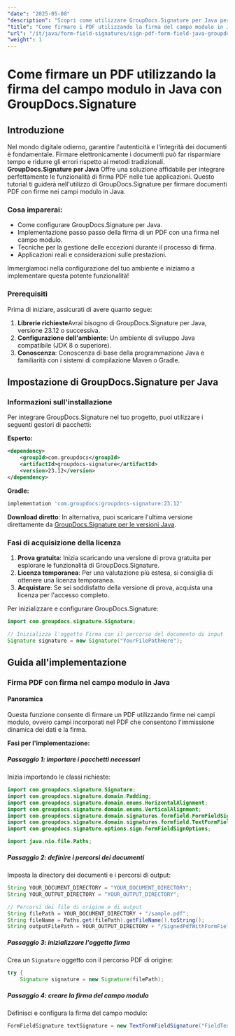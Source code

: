 ```yaml
---
"date": "2025-05-08"
"description": "Scopri come utilizzare GroupDocs.Signature per Java per firmare elettronicamente documenti PDF utilizzando firme nei campi modulo. Semplifica il processo di gestione dei documenti in modo efficiente."
"title": "Come firmare i PDF utilizzando la firma del campo modulo in Java con GroupDocs.Signature"
"url": "/it/java/form-field-signatures/sign-pdf-form-field-java-groupdocs-signature/"
"weight": 1
---
```


# Come firmare un PDF utilizzando la firma del campo modulo in Java con GroupDocs.Signature

## Introduzione

Nel mondo digitale odierno, garantire l'autenticità e l'integrità dei documenti è fondamentale. Firmare elettronicamente i documenti può far risparmiare tempo e ridurre gli errori rispetto ai metodi tradizionali. **GroupDocs.Signature per Java** Offre una soluzione affidabile per integrare perfettamente le funzionalità di firma PDF nelle tue applicazioni. Questo tutorial ti guiderà nell'utilizzo di GroupDocs.Signature per firmare documenti PDF con firme nei campi modulo in Java.

### Cosa imparerai:
- Come configurare GroupDocs.Signature per Java.
- Implementazione passo passo della firma di un PDF con una firma nel campo modulo.
- Tecniche per la gestione delle eccezioni durante il processo di firma.
- Applicazioni reali e considerazioni sulle prestazioni.

Immergiamoci nella configurazione del tuo ambiente e iniziamo a implementare questa potente funzionalità!

### Prerequisiti

Prima di iniziare, assicurati di avere quanto segue:
1. **Librerie richieste**Avrai bisogno di GroupDocs.Signature per Java, versione 23.12 o successiva.
2. **Configurazione dell'ambiente**: Un ambiente di sviluppo Java compatibile (JDK 8 o superiore).
3. **Conoscenza**: Conoscenza di base della programmazione Java e familiarità con i sistemi di compilazione Maven o Gradle.

## Impostazione di GroupDocs.Signature per Java

### Informazioni sull'installazione

Per integrare GroupDocs.Signature nel tuo progetto, puoi utilizzare i seguenti gestori di pacchetti:

**Esperto:**
```xml
<dependency>
    <groupId>com.groupdocs</groupId>
    <artifactId>groupdocs-signature</artifactId>
    <version>23.12</version>
</dependency>
```

**Gradle:**
```gradle
implementation 'com.groupdocs:groupdocs-signature:23.12'
```

**Download diretto**: In alternativa, puoi scaricare l'ultima versione direttamente da [GroupDocs.Signature per le versioni Java](https://releases.groupdocs.com/signature/java/).

### Fasi di acquisizione della licenza

1. **Prova gratuita**: Inizia scaricando una versione di prova gratuita per esplorare le funzionalità di GroupDocs.Signature.
2. **Licenza temporanea**: Per una valutazione più estesa, si consiglia di ottenere una licenza temporanea.
3. **Acquistare**: Se sei soddisfatto della versione di prova, acquista una licenza per l'accesso completo.

Per inizializzare e configurare GroupDocs.Signature:
```java
import com.groupdocs.signature.Signature;

// Inizializza l'oggetto Firma con il percorso del documento di input
Signature signature = new Signature("YourFilePathHere");
```

## Guida all'implementazione

### Firma PDF con firma nel campo modulo in Java

#### Panoramica

Questa funzione consente di firmare un PDF utilizzando firme nei campi modulo, ovvero campi incorporati nel PDF che consentono l'immissione dinamica dei dati e la firma.

**Fasi per l'implementazione:**

##### Passaggio 1: importare i pacchetti necessari

Inizia importando le classi richieste:
```java
import com.groupdocs.signature.Signature;
import com.groupdocs.signature.domain.Padding;
import com.groupdocs.signature.domain.enums.HorizontalAlignment;
import com.groupdocs.signature.domain.enums.VerticalAlignment;
import com.groupdocs.signature.domain.signatures.formfield.FormFieldSignature;
import com.groupdocs.signature.domain.signatures.formfield.TextFormFieldSignature;
import com.groupdocs.signature.options.sign.FormFieldSignOptions;

import java.nio.file.Paths;
```

##### Passaggio 2: definire i percorsi dei documenti

Imposta la directory dei documenti e i percorsi di output:
```java
String YOUR_DOCUMENT_DIRECTORY = "YOUR_DOCUMENT_DIRECTORY";
String YOUR_OUTPUT_DIRECTORY = "YOUR_OUTPUT_DIRECTORY";

// Percorsi dei file di origine e di output
String filePath = YOUR_DOCUMENT_DIRECTORY + "/sample.pdf";
String fileName = Paths.get(filePath).getFileName().toString();
String outputFilePath = YOUR_OUTPUT_DIRECTORY + "/SignedPdfWithFormField/" + fileName;
```

##### Passaggio 3: inizializzare l'oggetto firma

Crea un `Signature` oggetto con il percorso PDF di origine:
```java
try {
    Signature signature = new Signature(filePath);
```

##### Passaggio 4: creare la firma del campo modulo

Definisci e configura la firma del campo modulo:
```java
FormFieldSignature textSignature = new TextFormFieldSignature("FieldText\